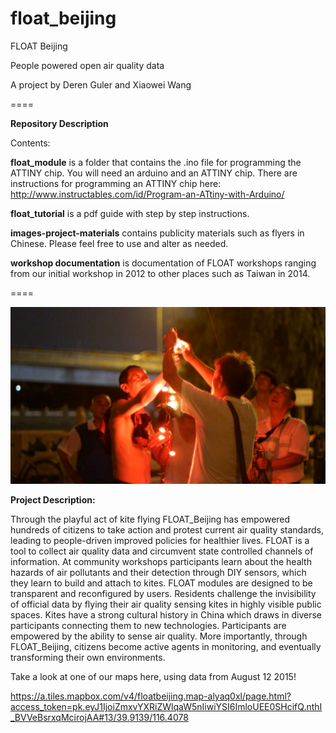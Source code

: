 # float_beijing
FLOAT Beijing

People powered open air quality data

A project by Deren Guler and Xiaowei Wang

====

**Repository Description**

Contents:

__float_module__ is a folder that contains the .ino file for programming the ATTINY chip. You will need an arduino and an ATTINY chip. There are instructions for programming
an ATTINY chip here: http://www.instructables.com/id/Program-an-ATtiny-with-Arduino/

__float_tutorial__ is a pdf guide with step by step instructions.

__images-project-materials__ contains publicity materials such as flyers in Chinese. Please feel free to use and alter as needed.

__workshop documentation__ is documentation of FLOAT workshops ranging from our initial workshop in 2012 to other places such as Taiwan in 2014.

====

![FLOATimage](float_cover_img.jpg?raw=true)

__Project Description:__

Through the playful act of kite flying FLOAT_Beijing has empowered hundreds of citizens to take action and protest current air quality standards, leading to people-driven improved policies for healthier lives. FLOAT is a tool to collect air quality data and circumvent state controlled channels of information. At community workshops participants learn about the health hazards of air pollutants and their detection through DIY sensors, which they learn to build and attach to kites. FLOAT modules are designed to be transparent and reconfigured by users. Residents challenge the invisibility of official data by flying their air quality sensing kites in highly visible public spaces. Kites have a strong cultural history in China which draws in diverse participants connecting them to new technologies. Participants are empowered by the ability to sense air quality. More importantly, through FLOAT_Beijing, citizens become active agents in monitoring, and eventually transforming their own environments.

Take a look at one of our maps here, using data from August 12 2015!

https://a.tiles.mapbox.com/v4/floatbeijing.map-alyaq0xl/page.html?access_token=pk.eyJ1IjoiZmxvYXRiZWlqaW5nIiwiYSI6ImloUEE0SHcifQ.nthI_BVVeBsrxqMcirojAA#13/39.9139/116.4078

